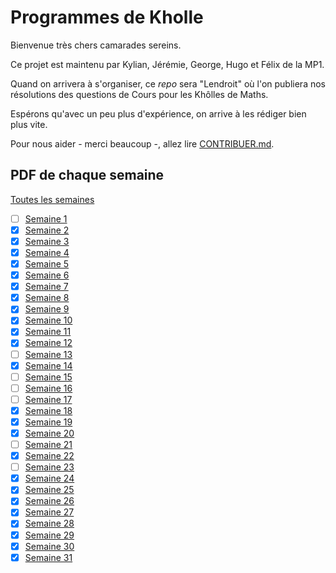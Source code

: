 # Programmes de Kholle

Bienvenue très chers camarades sereins.

Ce projet est maintenu par Kylian, Jérémie, George, Hugo et Félix de la MP1.

Quand on arrivera à s'organiser, ce _repo_ sera "Lendroit" où l'on publiera nos résolutions des questions de Cours pour les Khôlles de Maths.

Espérons qu'avec un peu plus d'expérience, on arrive à les rédiger bien plus vite.

Pour nous aider - merci beaucoup -, allez lire [CONTRIBUER.md](CONTRIBUER.md).

## PDF de chaque semaine

[Toutes les semaines](Khôlles_Mathématiques.pdf)

- [ ] [Semaine 1](Sem_01/Kholle_S01.pdf)
- [x] [Semaine 2](Sem_02/Kholle_S02.pdf)
- [x] [Semaine 3](Sem_03/Kholle_S03.pdf)
- [x] [Semaine 4](Sem_04/Kholle_S04.pdf)
- [x] [Semaine 5](Sem_05/Kholle_S05.pdf)
- [x] [Semaine 6](Sem_06/Kholle_S06.pdf)
- [x] [Semaine 7](Sem_07/Kholle_S07.pdf)
- [x] [Semaine 8](Sem_08/Kholle_S08.pdf)
- [x] [Semaine 9](Sem_09/Kholle_S09.pdf)
- [x] [Semaine 10](Sem_10/Kholle_S10.pdf)
- [x] [Semaine 11](Sem_11/Kholle_S11.pdf)
- [x] [Semaine 12](Sem_12/Kholle_S12.pdf)
- [ ] [Semaine 13](Sem_13/Kholle_S13.pdf)
- [x] [Semaine 14](Sem_14/Kholle_S14.pdf)
- [ ] [Semaine 15](Sem_15/Kholle_S15.pdf)
- [ ] [Semaine 16](Sem_16/Kholle_S16.pdf)
- [ ] [Semaine 17](Sem_17/Kholle_S17.pdf)
- [x] [Semaine 18](Sem_18/Kholle_S18.pdf)
- [x] [Semaine 19](Sem_19/Kholle_S19.pdf)
- [x] [Semaine 20](Sem_20/Kholle_S20.pdf)
- [ ] [Semaine 21](Sem_21/Kholle_S21.pdf)
- [x] [Semaine 22](Sem_22/Kholle_S22.pdf)
- [ ] [Semaine 23](Sem_23/Kholle_S23.pdf)
- [x] [Semaine 24](Sem_24/Kholle_S24.pdf)
- [x] [Semaine 25](Sem_25/Kholle_S25.pdf)
- [x] [Semaine 26](Sem_26/Kholle_S26.pdf)
- [x] [Semaine 27](Sem_27/Kholle_S27.pdf)
- [x] [Semaine 28](Sem_28/Kholle_S28.pdf)
- [x] [Semaine 29](Sem_29/Kholle_S29.pdf)
- [x] [Semaine 30](Sem_30/Kholle_S30.pdf)
- [x] [Semaine 31](Sem_31/Kholle_S31.pdf)
